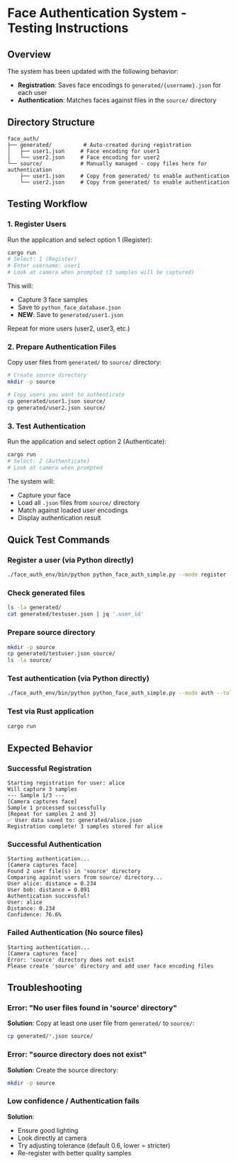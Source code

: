 # Face Authentication System - Testing Instructions

## Overview
The system has been updated with the following behavior:
- **Registration**: Saves face encodings to `generated/{username}.json` for each user
- **Authentication**: Matches faces against files in the `source/` directory

## Directory Structure
```
face_auth/
├── generated/          # Auto-created during registration
│   ├── user1.json     # Face encoding for user1
│   └── user2.json     # Face encoding for user2
└── source/            # Manually managed - copy files here for authentication
    ├── user1.json     # Copy from generated/ to enable authentication
    └── user2.json     # Copy from generated/ to enable authentication
```

## Testing Workflow

### 1. Register Users
Run the application and select option 1 (Register):
```bash
cargo run
# Select: 1 (Register)
# Enter username: user1
# Look at camera when prompted (3 samples will be captured)
```

This will:
- Capture 3 face samples
- Save to `python_face_database.json`
- **NEW**: Save to `generated/user1.json`

Repeat for more users (user2, user3, etc.)

### 2. Prepare Authentication Files
Copy user files from `generated/` to `source/` directory:
```bash
# Create source directory
mkdir -p source

# Copy users you want to authenticate
cp generated/user1.json source/
cp generated/user2.json source/
```

### 3. Test Authentication
Run the application and select option 2 (Authenticate):
```bash
cargo run
# Select: 2 (Authenticate)
# Look at camera when prompted
```

The system will:
- Capture your face
- Load all `.json` files from `source/` directory
- Match against loaded user encodings
- Display authentication result

## Quick Test Commands

### Register a user (via Python directly)
```bash
./face_auth_env/bin/python python_face_auth_simple.py --mode register --user testuser --samples 3
```

### Check generated files
```bash
ls -la generated/
cat generated/testuser.json | jq '.user_id'
```

### Prepare source directory
```bash
mkdir -p source
cp generated/testuser.json source/
ls -la source/
```

### Test authentication (via Python directly)
```bash
./face_auth_env/bin/python python_face_auth_simple.py --mode auth --tolerance 0.6
```

### Test via Rust application
```bash
cargo run
```

## Expected Behavior

### Successful Registration
```
Starting registration for user: alice
Will capture 3 samples
--- Sample 1/3 ---
[Camera captures face]
Sample 1 processed successfully
[Repeat for samples 2 and 3]
✅ User data saved to: generated/alice.json
Registration complete! 3 samples stored for alice
```

### Successful Authentication
```
Starting authentication...
[Camera captures face]
Found 2 user file(s) in 'source' directory
Comparing against users from source/ directory...
User alice: distance = 0.234
User bob: distance = 0.891
Authentication successful!
User: alice
Distance: 0.234
Confidence: 76.6%
```

### Failed Authentication (No source files)
```
Starting authentication...
[Camera captures face]
Error: 'source' directory does not exist
Please create 'source' directory and add user face encoding files
```

## Troubleshooting

### Error: "No user files found in 'source' directory"
**Solution**: Copy at least one user file from `generated/` to `source/`:
```bash
cp generated/*.json source/
```

### Error: "source directory does not exist"
**Solution**: Create the source directory:
```bash
mkdir -p source
```

### Low confidence / Authentication fails
**Solution**:
- Ensure good lighting
- Look directly at camera
- Try adjusting tolerance (default 0.6, lower = stricter)
- Re-register with better quality samples
